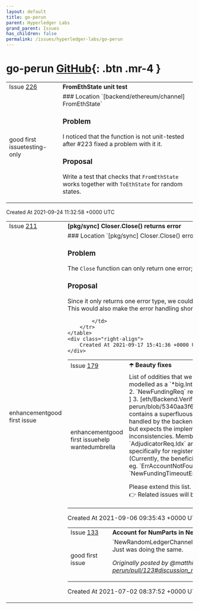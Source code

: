 ```yaml
---
layout: default
title: go-perun
parent: Hyperledger Labs
grand_parent: Issues
has_children: false
permalink: /issues/hyperledger-labs/go-perun
---
```


# go-perun <span class="fs-3 right-align">[GitHub](https://github.com/hyperledger-labs/go-perun){: .btn .mr-4 }</span>


<div>
    <table>
        <tr>
            <td>
                Issue <a href="https://github.com/hyperledger-labs/go-perun/issues/226" class=".btn">226</a>
            </td>
            <td>
                <b>
                    FromEthState unit test
                </b>
            </td>
        </tr>
        <tr>
            <td>
                <span class="chip">good first issue</span><span class="chip">testing-only</span>
            </td>
            <td>
                ### Location
`[backend/ethereum/channel] FromEthState`

### Problem
I noticed that the function is not unit-tested after #223 fixed a problem with it it.

### Proposal
Write a test that checks that `FromEthState` works together with `ToEthState` for random states.
            </td>
        </tr>
    </table>
    <div class="right-align">
        Created At 2021-09-24 11:32:58 +0000 UTC
    </div>
</div>

<div>
    <table>
        <tr>
            <td>
                Issue <a href="https://github.com/hyperledger-labs/go-perun/issues/211" class=".btn">211</a>
            </td>
            <td>
                <b>
                    [pkg/sync] Closer.Close() returns error
                </b>
            </td>
        </tr>
        <tr>
            <td>
                <span class="chip">enhancement</span><span class="chip">good first issue</span>
            </td>
            <td>
                ### Location
`[pkg/sync] Closer.Close() error` function.

### Problem
The `Close` function can only return one error; `alreadyClosedError`. In case it was not already closed, it just returns `nil`.

### Proposal
Since it only returns one error type, we could also use a success `bool` here for brevity.  
This would also make the error handling shorter since we often log errors when handling them.

            </td>
        </tr>
    </table>
    <div class="right-align">
        Created At 2021-09-17 15:41:36 +0000 UTC
    </div>
</div>

<div>
    <table>
        <tr>
            <td>
                Issue <a href="https://github.com/hyperledger-labs/go-perun/issues/179" class=".btn">179</a>
            </td>
            <td>
                <b>
                    ☂️ Beauty fixes
                </b>
            </td>
        </tr>
        <tr>
            <td>
                <span class="chip">enhancement</span><span class="chip">good first issue</span><span class="chip">help wanted</span><span class="chip">umbrella</span>
            </td>
            <td>
                List of oddities that we noticed in *go-perun* will be collected here for triage:
- [ ] 1. `channel.Nonce` is modelled as a `*big.Int` but describes a `[]byte` which can cause issues with negative number encoding.
- [ ] 2. `NewFundingReq` returns a `*FundingReq` (per convention) but `Funder.Fund` accepts a `FundingReq`.
- [ ] 3. [eth/Backend.VerifySignature](https://github.com/hyperledger-labs/go-perun/blob/5340aa3f6d9dc59739ad77cd362e0962de435024/backend/ethereum/wallet/backend.go#L69) contains a superfluous `if`
- [x] 4. `wallet.Address` needs only to be an `Encoder`, not `Serializer`. Decoding is handled by the backend anyway. (Done in #194)
- [ ] 5. `channel/backend.Verify` gets passed in `Params` but expects the implementation to ignore them.
- [ ] 6. `Params.ID` should be calculated on the fly to avoid inconsistencies. Members of Params are exported, but should be read only.
- [ ] 7. `AdjudicatorReq.Acc` and `AdjudicatorReq.Idx` are not needed for `Adjudicator.Register`. We could create `type RegisterReq` specifically for registering.
- [ ] 9. `Adjudicator.Withdraw` could take the beneficiary as a parameter. (Currently, the beneficiary is a property of the adjudicator.)
- [ ] 10. Add custom errors to the wallet interface: eg. `ErrAccountNotFound` or `ErrWrongAddrType`.
- [ ] 11. Add `NewAssetFundingError` since we also have `NewFundingTimeoutError` and they need each other.
- [ ] 12. Add `NewAdjudicatorReq`.

Please extend this list.  
:point_right: Related issues will be moved to Milestone *Beautification*.
            </td>
        </tr>
    </table>
    <div class="right-align">
        Created At 2021-09-06 09:35:43 +0000 UTC
    </div>
</div>

<div>
    <table>
        <tr>
            <td>
                Issue <a href="https://github.com/hyperledger-labs/go-perun/issues/133" class=".btn">133</a>
            </td>
            <td>
                <b>
                    Account for NumParts in NewRandom...ChannelProposal
                </b>
            </td>
        </tr>
        <tr>
            <td>
                <span class="chip">good first issue</span>
            </td>
            <td>
                `NewRandomLedgerChannelProposal` and `NewRandomSubChannelProposal` do the same thing. I don't know why. Just was doing the same.

_Originally posted by @matthiasgeihs in https://github.com/hyperledger-labs/go-perun/pull/123#discussion_r662396964_
            </td>
        </tr>
    </table>
    <div class="right-align">
        Created At 2021-07-02 08:37:52 +0000 UTC
    </div>
</div>


